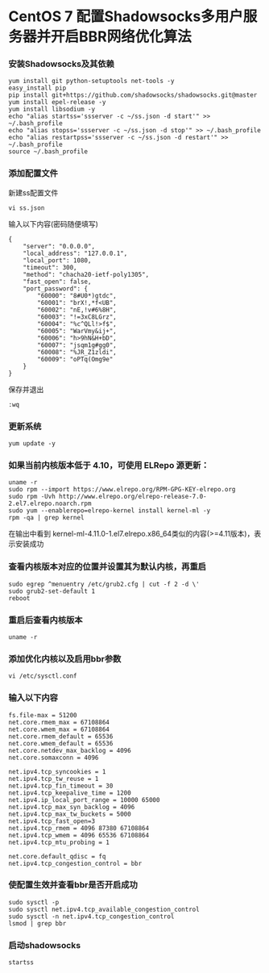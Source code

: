 # CentOS 7 配置Shadowsocks多用户服务器并开启BBR网络优化算法

### 安装Shadowsocks及其依赖
```
yum install git python-setuptools net-tools -y
easy_install pip
pip install git+https://github.com/shadowsocks/shadowsocks.git@master
yum install epel-release -y
yum install libsodium -y
echo "alias startss='ssserver -c ~/ss.json -d start'" >> ~/.bash_profile
echo "alias stopss='ssserver -c ~/ss.json -d stop'" >> ~/.bash_profile
echo "alias restartpss='ssserver -c ~/ss.json -d restart'" >> ~/.bash_profile
source ~/.bash_profile
```

### 添加配置文件
新建ss配置文件
```
vi ss.json
```

输入以下内容(密码随便填写)
```
{
    "server": "0.0.0.0",
    "local_address": "127.0.0.1",
    "local_port": 1080,
    "timeout": 300,
    "method": "chacha20-ietf-poly1305",
    "fast_open": false,
    "port_password": {
        "60000": "8#U0*)gtdc",
        "60001": "brX!,*f<UB",
        "60002": "nE,!v#6%8H",
        "60003": "!=3xC8LGrz",
        "60004": "%c^QLl!>f$",
        "60005": "WarVmy&ij+",
        "60006": "h>9hN&H+bD",
        "60007": "jsqm1g#gg0",
        "60008": "%JR_Z1zldi",
        "60009": "oPTq(Omg9e"
    }
}
```

保存并退出
```
:wq
```

### 更新系统
```
yum update -y
```

### 如果当前内核版本低于 4.10，可使用 ELRepo 源更新：
```
uname -r
sudo rpm --import https://www.elrepo.org/RPM-GPG-KEY-elrepo.org
sudo rpm -Uvh http://www.elrepo.org/elrepo-release-7.0-2.el7.elrepo.noarch.rpm
sudo yum --enablerepo=elrepo-kernel install kernel-ml -y
rpm -qa | grep kernel
```

在输出中看到 kernel-ml-4.11.0-1.el7.elrepo.x86_64类似的内容(>=4.11版本)，表示安装成功

### 查看内核版本对应的位置并设置其为默认内核，再重启
```
sudo egrep ^menuentry /etc/grub2.cfg | cut -f 2 -d \'
sudo grub2-set-default 1
reboot
```

### 重启后查看内核版本
```
uname -r
```

### 添加优化内核以及启用bbr参数
```
vi /etc/sysctl.conf
```

### 输入以下内容
```
fs.file-max = 51200
net.core.rmem_max = 67108864
net.core.wmem_max = 67108864
net.core.rmem_default = 65536
net.core.wmem_default = 65536
net.core.netdev_max_backlog = 4096
net.core.somaxconn = 4096

net.ipv4.tcp_syncookies = 1
net.ipv4.tcp_tw_reuse = 1
net.ipv4.tcp_fin_timeout = 30
net.ipv4.tcp_keepalive_time = 1200
net.ipv4.ip_local_port_range = 10000 65000
net.ipv4.tcp_max_syn_backlog = 4096
net.ipv4.tcp_max_tw_buckets = 5000
net.ipv4.tcp_fast_open=3
net.ipv4.tcp_rmem = 4096 87380 67108864
net.ipv4.tcp_wmem = 4096 65536 67108864
net.ipv4.tcp_mtu_probing = 1

net.core.default_qdisc = fq
net.ipv4.tcp_congestion_control = bbr
```
### 使配置生效并查看bbr是否开启成功
```
sudo sysctl -p
sudo sysctl net.ipv4.tcp_available_congestion_control
sudo sysctl -n net.ipv4.tcp_congestion_control
lsmod | grep bbr
```

### 启动shadowsocks
```
startss
```

